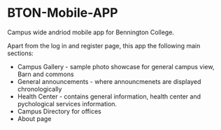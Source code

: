 # BTON-Mobile-APP
Campus wide andriod mobile app for Bennington College.

Apart from the log in and register page, this app the following main sections:

* Campus Gallery - sample photo showcase for general campus view, Barn and commons
* General announcements - where announcmenets are displayed chronologically
* Health Center - contains general information, health center and pychological services information.
* Campus Directory for offices
* About page
